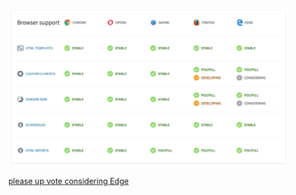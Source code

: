 <img style="border: 0" src="/angular-elements-ng-sydney/browser-compatibility.png">

[please up vote considering Edge](https://wpdev.uservoice.com/forums/257854-microsoft-edge-developer/suggestions/6261298-custom-elements)
